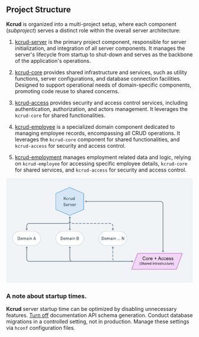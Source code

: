 ## Project Structure

**Kcrud** is organized into a multi-project setup, where each component (_subproject_) serves a distinct role within
the overall server architecture:

1. [kcrud-server](../kcrud-server) is the primary project component, responsible for server initialization, and integration of all server components.
   It manages the server's lifecycle from startup to shut-down and serves as the backbone of the application's operations.

2. [kcrud-core](../kcrud-core) provides shared infrastructure and services, such as utility functions, server configurations, and database
   connection facilities. Designed to support operational needs of domain-specific components, promoting code reuse to shared concerns.

3. [kcrud-access](../kcrud-access) provides security and access control services, including authentication, authorization,
   and actors management. It leverages the ```kcrud-core``` for shared functionalities.

4. [kcrud-employee](../kcrud-employee) is a specialized domain component dedicated to managing employee records, encompassing all CRUD operations.
   It leverages the ```kcrud-core``` component for shared functionalities, and ```kcrud-access``` for security and access control.

5. [kcrud-employment](../kcrud-employment) manages employment related data and logic, relying on ```kcrud-employee``` for accessing specific employee
   details, ```kcrud-core``` for shared services, and ```kcrud-access``` for security and access control.

<img src="./screenshots/server.jpg" width="800" alt="server">

### A note about startup times.

**Kcrud** server startup time can be optimized by disabling unnecessary features.
[Turn off](../kcrud-core/src/main/resources/config/config_api_schema.conf) documentation API schema generation.
Conduct database migrations in a controlled setting, not in production. Manage these settings via `hconf` configuration files.
